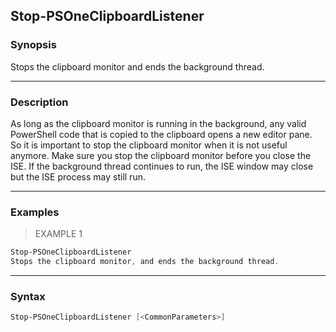 Stop-PSOneClipboardListener
---------------------------

### Synopsis
Stops the clipboard monitor and ends the background thread.

---

### Description

As long as the clipboard monitor is running in the background, any valid PowerShell code that is copied to the clipboard opens a new editor pane.
So it is important to stop the clipboard monitor when it is not useful anymore. 
Make sure you stop the clipboard monitor before you close the ISE. If the background thread continues to run, the ISE window may close but the ISE process may still run.

---

### Examples
> EXAMPLE 1

```PowerShell
Stop-PSOneClipboardListener
Stops the clipboard monitor, and ends the background thread.
```

---

### Syntax
```PowerShell
Stop-PSOneClipboardListener [<CommonParameters>]
```

